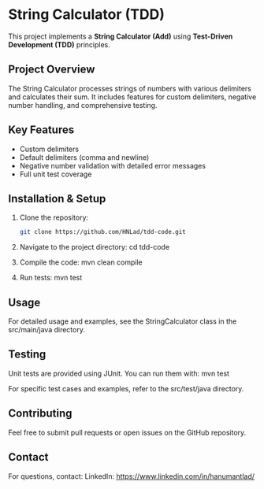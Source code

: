 # String Calculator (TDD)

This project implements a **String Calculator (Add)** using **Test-Driven Development (TDD)** principles.

## Project Overview

The String Calculator processes strings of numbers with various delimiters and calculates their sum. 
It includes features for custom delimiters, negative number handling, and comprehensive testing.

## Key Features

- Custom delimiters
- Default delimiters (comma and newline)
- Negative number validation with detailed error messages
- Full unit test coverage

## Installation & Setup

1. Clone the repository:
   ```bash
   git clone https://github.com/HNLad/tdd-code.git
   
2. Navigate to the project directory:
   cd tdd-code

3. Compile the code:
   mvn clean compile

4. Run tests:
   mvn test

## Usage
For detailed usage and examples, see the StringCalculator class in the src/main/java directory.

## Testing
Unit tests are provided using JUnit. 
You can run them with: mvn test

For specific test cases and examples, refer to the src/test/java directory.

## Contributing
Feel free to submit pull requests or open issues on the GitHub repository.

## Contact
For questions, contact: 
LinkedIn: https://www.linkedin.com/in/hanumantlad/
